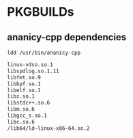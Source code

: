# PKGBUILDs

## ananicy-cpp dependencies

`ldd /usr/bin/ananicy-cpp`

```bash
linux-vdso.so.1
libspdlog.so.1.11
libfmt.so.9
libbpf.so.1
libelf.so.1
libz.so.1
libstdc++.so.6
libm.so.6
libgcc_s.so.1
libc.so.6
/lib64/ld-linux-x86-64.so.2
```
